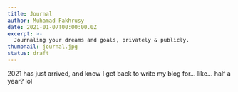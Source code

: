 ```yaml
---
title: Journal
author: Muhamad Fakhrusy
date: 2021-01-07T00:00:00.0Z
excerpt: >-
  Journaling your dreams and goals, privately & publicly.
thumbnail: journal.jpg
status: draft
---
```


2021 has just arrived, and know I get back to write my blog for... like... half a year? lol
